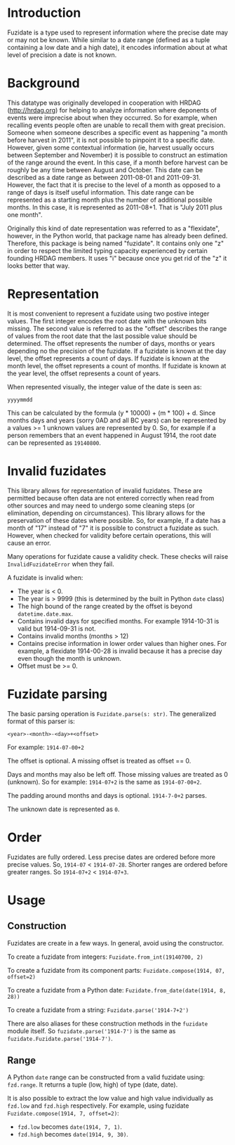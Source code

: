 # Introduction

Fuzidate is a type used to represent information where the precise date may or
may not be known. While similar to a date range (defined as a tuple containing
a low date and a high date), it encodes information about at what level of
precision a date is not known.

# Background

This datatype was originally developed in cooperation with HRDAG
(http://hrdag.org) for helping to analyze information where deponents of events
were imprecise about when they occurred. So for example, when recalling events
people often are unable to recall them with great precision. Someone when
someone describes a specific event as happening "a month before harvest in
2011", it is not possible to pinpoint it to a specific date. However, given
some contextual information (ie, harvest usually occurs between September and
November) it is possible to construct an estimation of the range around the
event. In this case, if a month before harvest can be roughly be any time
between August and October. This date can be described as a date range as
between 2011-08-01 and 2011-09-31. However, the fact that it is precise to
the level of a month as opposed to a range of days is itself useful
information. This date range can be represented as a starting month plus the
number of additional possible months. In this case, it is represented as
2011-08+1. That is "July 2011 plus one month".

Originally this kind of date representation was referred to as a "flexidate",
however, in the Python world, that package name has already been defined.
Therefore, this package is being named "fuzidate". It contains only one "z"
in order to respect the limited typing capacity experienced by certain founding
HRDAG members. It uses "i" because once you get rid of the "z" it looks better
that way.

# Representation

It is most convenient to represent a fuzidate using two postive integer values.
The first integer encodes the root date with the unknown bits missing. The
second value is referred to as the "offset" describes the range of values
from the root date that the last possible value should be determined. The
offset represents the number of days, months or years depending no the
precision of the fuzidate. If a fuzidate is known at the day level, the offset
represents a count of days. If fuzidate is known at the month level, the offset
represents a count of months. If fuzidate is known at the year level, the
offset represents a count of years.

When represented visually, the integer value of the date is seen as:

`yyyymmdd`

This can be calculated by the formula (y * 10000) + (m * 100) + d. Since months
days and years (sorry 0AD and all BC years) can be represented by a values
\>= 1 unknown values are represented by 0. So, for example if a person
remembers that an event happened in August 1914, the root date can be
represented as `19140800`.

# Invalid fuzidates

This library allows for representation of invalid fuzidates. These are
permitted because often data are not entered correctly when read from other
sources and may need to undergo some cleaning steps (or elimination, depending
on circumstances). This library allows for the preservation of these dates
where possible. So, for example, if a date has a month of "17" instead of "7"
it is possible to construct a fuzidate as such. However, when checked for
validity before certain operations, this will cause an error.

Many operations for fuzidate cause a validity check. These checks will raise
`InvalidFuzidateError` when they fail.

A fuzidate is invalid when:
* The year is \< 0.
* The year is \> 9999 (this is determined by the built in Python `date` class)
* The high bound of the range created by the offset is beyond
`datetime.date.max`.
* Contains invalid days for specified months. For example 1914-10-31 is valid
but 1914-09-31 is not.
* Contains invalid months (months \> 12)
* Contains precise information in lower order values than higher ones. For
example, a flexidate 1914-00-28 is invalid because it has a precise day
even though the month is unknown.
* Offset must be \>= 0.

# Fuzidate parsing

The basic parsing operation is `Fuzidate.parse(s: str)`. The generalized
format of this parser is:

`<year>-<month>-<day>+<offset>`

For example: `1914-07-00+2`

The offset is optional. A missing offset is treated as offset == 0.

Days and months may also be left off. Those missing values are treated as 0
(unknown). So for example: `1914-07+2` is the same as `1914-07-00+2`.

The padding around months and days is optional. `1914-7-0+2` parses.

The unknown date is represented as `0`.

# Order

Fuzidates are fully ordered. Less precise dates are ordered before more
precise values. So, `1914-07` \< `1914-07-28`. Shorter ranges are ordered
before greater ranges. So `1914-07+2` \< `1914-07+3`.

# Usage

## Construction

Fuzidates are create in a few ways. In general, avoid using the constructor.

To create a fuzidate from integers: `Fuzidate.from_int(19140700, 2)`

To create a fuzidate from its component parts:
`Fuzidate.compose(1914, 07, offset=2)`

To create a fuzidate from a Python date:
`Fuzidate.from_date(date(1914, 8, 28))`

To create a fuzidate from a string: `Fuzidate.parse('1914-7+2')`

There are also aliases for these construction methods in the `fuzidate`
module itself.  So `fuzidate.parse('1914-7')` is the same as
`fuzidate.Fuzidate.parse('1914-7')`.

## Range

A Python `date` range can be constructed from a valid fuzidate using:
`fzd.range`. It returns a tuple (low, high) of type (date, date).

It is also possible to extract the low value and high value individually
as `fzd.low` and `fzd.high` respectively. For example, using fuzidate
`Fuzidate.compose(1914, 7, offset=2)`:
* `fzd.low` becomes `date(1914, 7, 1)`.
* `fzd.high` becomes `date(1914, 9, 30)`.

